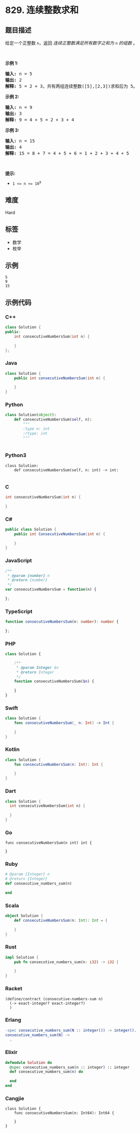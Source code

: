# 829. 连续整数求和

## 题目描述

<p>给定一个正整数 <code>n</code>，返回 <em>连续正整数满足所有数字之和为 <code>n</code>&nbsp;的组数</em> 。&nbsp;</p>

<p>&nbsp;</p>

<p><strong>示</strong><strong>例 1:</strong></p>

<pre>
<strong>输入: </strong>n = 5
<strong>输出: </strong>2
<strong>解释: </strong>5 = 2 + 3，共有两组连续整数([5],[2,3])求和后为 5。</pre>

<p><strong>示例 2:</strong></p>

<pre>
<strong>输入: </strong>n = 9
<strong>输出: </strong>3
<strong>解释: </strong>9 = 4 + 5 = 2 + 3 + 4</pre>

<p><strong>示例 3:</strong></p>

<pre>
<strong>输入: </strong>n = 15
<strong>输出: </strong>4
<strong>解释: </strong>15 = 8 + 7 = 4 + 5 + 6 = 1 + 2 + 3 + 4 + 5</pre>

<p>&nbsp;</p>

<p><strong>提示:</strong></p>

<ul>
	<li><code>1 &lt;= n &lt;= 10<sup>9</sup></code>​​​​​​​</li>
</ul>


## 难度

Hard

## 标签

- 数学
- 枚举

## 示例

```
5
9
15
```

## 示例代码

### C++

```cpp
class Solution {
public:
    int consecutiveNumbersSum(int n) {
        
    }
};
```

### Java

```java
class Solution {
    public int consecutiveNumbersSum(int n) {
        
    }
}
```

### Python

```python
class Solution(object):
    def consecutiveNumbersSum(self, n):
        """
        :type n: int
        :rtype: int
        """
        
```

### Python3

```python3
class Solution:
    def consecutiveNumbersSum(self, n: int) -> int:
        
```

### C

```c
int consecutiveNumbersSum(int n) {
    
}
```

### C#

```csharp
public class Solution {
    public int ConsecutiveNumbersSum(int n) {
        
    }
}
```

### JavaScript

```javascript
/**
 * @param {number} n
 * @return {number}
 */
var consecutiveNumbersSum = function(n) {
    
};
```

### TypeScript

```typescript
function consecutiveNumbersSum(n: number): number {
    
};
```

### PHP

```php
class Solution {

    /**
     * @param Integer $n
     * @return Integer
     */
    function consecutiveNumbersSum($n) {
        
    }
}
```

### Swift

```swift
class Solution {
    func consecutiveNumbersSum(_ n: Int) -> Int {
        
    }
}
```

### Kotlin

```kotlin
class Solution {
    fun consecutiveNumbersSum(n: Int): Int {
        
    }
}
```

### Dart

```dart
class Solution {
  int consecutiveNumbersSum(int n) {
    
  }
}
```

### Go

```golang
func consecutiveNumbersSum(n int) int {
    
}
```

### Ruby

```ruby
# @param {Integer} n
# @return {Integer}
def consecutive_numbers_sum(n)
    
end
```

### Scala

```scala
object Solution {
    def consecutiveNumbersSum(n: Int): Int = {
        
    }
}
```

### Rust

```rust
impl Solution {
    pub fn consecutive_numbers_sum(n: i32) -> i32 {
        
    }
}
```

### Racket

```racket
(define/contract (consecutive-numbers-sum n)
  (-> exact-integer? exact-integer?)
  )
```

### Erlang

```erlang
-spec consecutive_numbers_sum(N :: integer()) -> integer().
consecutive_numbers_sum(N) ->
  .
```

### Elixir

```elixir
defmodule Solution do
  @spec consecutive_numbers_sum(n :: integer) :: integer
  def consecutive_numbers_sum(n) do
    
  end
end
```

### Cangjie

```cangjie
class Solution {
    func consecutiveNumbersSum(n: Int64): Int64 {

    }
}
```

